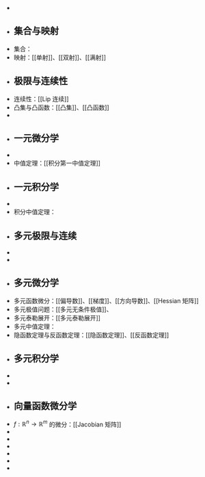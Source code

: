 -
- ## 集合与映射
- 集合：
- 映射：[[单射]]、[[双射]]、[[满射]]
- ## 极限与连续性
- 连续性：[[Lip 连续]]
- 凸集与凸函数：[[凸集]]、[[凸函数]]
-
- ## 一元微分学
-
- 中值定理：[[积分第一中值定理]]
- ## 一元积分学
-
- 积分中值定理：
- ## 多元极限与连续
-
-
- ## 多元微分学
- 多元函数微分：[[偏导数]]、[[梯度]]、[[方向导数]]、[[Hessian 矩阵]]
- 多元极值问题：[[多元无条件极值]]、
- 多元泰勒展开：[[多元泰勒展开]]
- 多元中值定理：
- 隐函数定理与反函数定理：[[隐函数定理]]、[[反函数定理]]
- ## 多元积分学
-
-
- ## 向量函数微分学
- $f: \mathbb{R}^n \rightarrow \mathbb{R}^m$ 的微分：[[Jacobian 矩阵]]
-
-
-
-
-
-